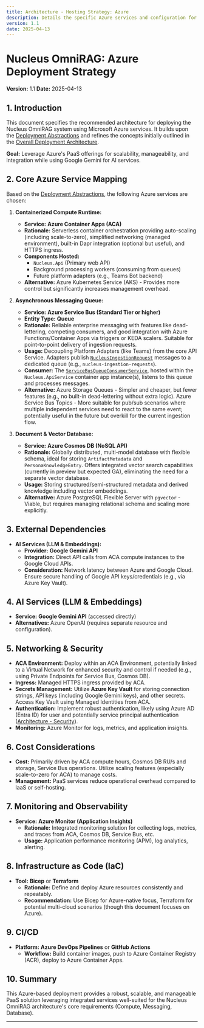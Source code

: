 ```yaml
---
title: Architecture - Hosting Strategy: Azure
description: Details the specific Azure services and configuration for deploying the Nucleus OmniRAG system.
version: 1.1
date: 2025-04-13
---
```


# Nucleus OmniRAG: Azure Deployment Strategy

**Version:** 1.1
**Date:** 2025-04-13

## 1. Introduction

This document specifies the recommended architecture for deploying the Nucleus OmniRAG system using Microsoft Azure services. It builds upon the [Deployment Abstractions](./ARCHITECTURE_DEPLOYMENT_ABSTRACTIONS.md) and refines the concepts initially outlined in the [Overall Deployment Architecture](../07_ARCHITECTURE_DEPLOYMENT.md).

**Goal:** Leverage Azure's PaaS offerings for scalability, manageability, and integration while using Google Gemini for AI services.

## 2. Core Azure Service Mapping

Based on the [Deployment Abstractions](./ARCHITECTURE_DEPLOYMENT_ABSTRACTIONS.md), the following Azure services are chosen:

1.  **Containerized Compute Runtime:**
    *   **Service:** **Azure Container Apps (ACA)**
    *   **Rationale:** Serverless container orchestration providing auto-scaling (including scale-to-zero), simplified networking (managed environment), built-in Dapr integration (optional but useful), and HTTPS ingress.
    *   **Components Hosted:**
        *   `Nucleus.Api` (Primary web API)
        *   Background processing workers (consuming from queues)
        *   Future platform adapters (e.g., Teams Bot backend)
    *   **Alternative:** Azure Kubernetes Service (AKS) - Provides more control but significantly increases management overhead.

2.  **Asynchronous Messaging Queue:**
    *   **Service:** **Azure Service Bus (Standard Tier or higher)**
    *   **Entity Type:** **Queue**
    *   **Rationale:** Reliable enterprise messaging with features like dead-lettering, competing consumers, and good integration with Azure Functions/Container Apps via triggers or KEDA scalers. Suitable for point-to-point delivery of ingestion requests.
    *   **Usage:** Decoupling Platform Adapters (like Teams) from the core API Service. Adapters publish [`NucleusIngestionRequest`](cci:2://file:///d:/Projects/Nucleus/Nucleus.Abstractions/Models/NucleusIngestionRequest.cs:10:0-49:1) messages to a dedicated queue (e.g., `nucleus-ingestion-requests`).
    *   **Consumer:** The [`ServiceBusQueueConsumerService`](cci:2://file:///d:/Projects/Nucleus/Nucleus.ApiService/Infrastructure/Messaging/ServiceBusQueueConsumerService.cs:24:0-174:1), hosted within the `Nucleus.ApiService` container app instance(s), listens to this queue and processes messages.
    *   **Alternative:** Azure Storage Queues - Simpler and cheaper, but fewer features (e.g., no built-in dead-lettering without extra logic). Azure Service Bus Topics - More suitable for pub/sub scenarios where multiple independent services need to react to the same event; potentially useful in the future but overkill for the current ingestion flow.

3.  **Document & Vector Database:**
    *   **Service:** **Azure Cosmos DB (NoSQL API)**
    *   **Rationale:** Globally distributed, multi-model database with flexible schema, ideal for storing `ArtifactMetadata` and `PersonaKnowledgeEntry`. Offers integrated vector search capabilities (currently in preview but expected GA), eliminating the need for a separate vector database.
    *   **Usage:** Storing structured/semi-structured metadata and derived knowledge including vector embeddings.
    *   **Alternative:** Azure PostgreSQL Flexible Server with `pgvector` - Viable, but requires managing relational schema and scaling more explicitly.

## 3. External Dependencies

*   **AI Services (LLM & Embeddings):**
    *   **Provider:** **Google Gemini API**
    *   **Integration:** Direct API calls from ACA compute instances to the Google Cloud APIs.
    *   **Consideration:** Network latency between Azure and Google Cloud. Ensure secure handling of Google API keys/credentials (e.g., via Azure Key Vault).

## 4. AI Services (LLM & Embeddings)

*   **Service:** **Google Gemini API** (accessed directly)
*   **Alternatives:** Azure OpenAI (requires separate resource and configuration).

## 5. Networking & Security

*   **ACA Environment:** Deploy within an ACA Environment, potentially linked to a Virtual Network for enhanced security and control if needed (e.g., using Private Endpoints for Service Bus, Cosmos DB).
*   **Ingress:** Managed HTTPS ingress provided by ACA.
*   **Secrets Management:** Utilize **Azure Key Vault** for storing connection strings, API keys (including Google Gemini keys), and other secrets. Access Key Vault using Managed Identities from ACA.
*   **Authentication:** Implement robust authentication, likely using Azure AD (Entra ID) for user and potentially service principal authentication ([Architecture - Security](../06_ARCHITECTURE_SECURITY.md)).
*   **Monitoring:** Azure Monitor for logs, metrics, and application insights.

## 6. Cost Considerations

*   **Cost:** Primarily driven by ACA compute hours, Cosmos DB RU/s and storage, Service Bus operations. Utilize scaling features (especially scale-to-zero for ACA) to manage costs.
*   **Management:** PaaS services reduce operational overhead compared to IaaS or self-hosting.

## 7. Monitoring and Observability

*   **Service:** **Azure Monitor (Application Insights)**
    *   **Rationale:** Integrated monitoring solution for collecting logs, metrics, and traces from ACA, Cosmos DB, Service Bus, etc.
    *   **Usage:** Application performance monitoring (APM), log analytics, alerting.

## 8. Infrastructure as Code (IaC)

*   **Tool:** **Bicep** or **Terraform**
    *   **Rationale:** Define and deploy Azure resources consistently and repeatably.
    *   **Recommendation:** Use Bicep for Azure-native focus, Terraform for potential multi-cloud scenarios (though this document focuses on Azure).

## 9. CI/CD

*   **Platform:** **Azure DevOps Pipelines** or **GitHub Actions**
    *   **Workflow:** Build container images, push to Azure Container Registry (ACR), deploy to Azure Container Apps.

## 10. Summary

This Azure-based deployment provides a robust, scalable, and manageable PaaS solution leveraging integrated services well-suited for the Nucleus OmniRAG architecture's core requirements (Compute, Messaging, Database).

---
